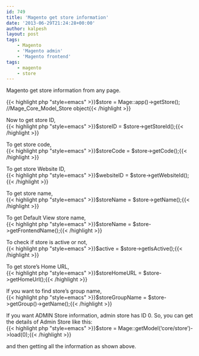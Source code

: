 ```yaml
---
id: 749
title: 'Magento get store information'
date: '2013-06-29T21:24:28+00:00'
author: kalpesh
layout: post
tags:
    - Magento
    - 'Magento admin'
    - 'Magento frontend'
tags:
    - magento
    - store
---
```


Magento get store information from any page.

{{< highlight php "style=emacs" >}}$store = Mage::app()->getStore(); //Mage_Core_Model_Store object{{< /highlight >}}

Now to get store ID,  
{{< highlight php "style=emacs" >}}$storeID = $store->getStoreId();{{< /highlight >}}

To get store code,  
{{< highlight php "style=emacs" >}}$storeCode = $store->getCode();{{< /highlight >}}

To get store Website ID,  
{{< highlight php "style=emacs" >}}$websiteID = $store->getWebsiteId();{{< /highlight >}}

To get store name,  
{{< highlight php "style=emacs" >}}$storeName = $store->getName();{{< /highlight >}}

To get Default View store name,  
{{< highlight php "style=emacs" >}}$storeName = $store->getFrontendName();{{< /highlight >}}

To check if store is active or not,  
{{< highlight php "style=emacs" >}}$active = $store->getIsActive();{{< /highlight >}}

To get store’s Home URL,  
{{< highlight php "style=emacs" >}}$storeHomeURL = $store->getHomeUrl();{{< /highlight >}}

If you want to find store’s group name,  
{{< highlight php "style=emacs" >}}$storeGroupName = $store->getGroup()->getName();{{< /highlight >}}

If you want ADMIN Store information, admin store has ID 0. So, you can get the details of Admin Store like this:  
{{< highlight php "style=emacs" >}}$store = Mage::getModel(‘core/store’)->load(0);{{< /highlight >}}

and then getting all the information as shown above.
